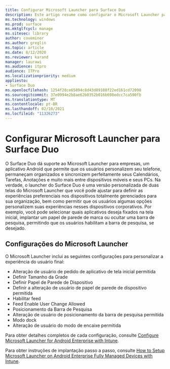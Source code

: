 ```yaml
---
title: Configurar Microsoft Launcher para Surface Duo
description: Este artigo resume como configurar o Microsoft Launcher para dispositivos gerenciados em ambientes comerciais.
ms.technology: windows
ms.prod: surface
ms.mktglfcycl: manage
ms.sitesec: library
author: coveminer
ms.author: greglin
ms.topic: article
ms.date: 8/12/2020
ms.reviewer: karand
manager: laurawi
ms.audience: itpro
audience: ITPro
ms.localizationpriority: medium
appliesto:
- Surface Duo
ms.openlocfilehash: 1254f28ce65894c8d43d89188f22ed161cd72098
ms.sourcegitcommit: 37e0994e2b8ae62b0352b016b698edcc7ca500fb
ms.translationtype: MT
ms.contentlocale: pt-BR
ms.lasthandoff: 02/10/2021
ms.locfileid: "11326273"
---
```

# Configurar Microsoft Launcher para Surface Duo

O Surface Duo dá suporte ao Microsoft Launcher para empresas, um aplicativo Android que permite que os usuários personalizem seu telefone, permaneçam organizados e sincronizem perfeitamente seus Calendários, Tarefas, Anotações e muito mais entre dispositivos móveis e seus PCs. Na verdade, o launcher do Surface Duo é uma versão personalizada de duas telas do Microsoft Launcher que você pode ajustar para definir as experiências preferenciais nos dispositivos totalmente gerenciados para sua organização, bem como permitir que os usuários algumas opções personalizem suas experiências nesses dispositivos corporativos. Por exemplo, você pode selecionar quais aplicativos deseja fixados na tela inicial, implantar um papel de parede de marca ou ocultar uma barra de pesquisa, permitindo que os usuários habilitam a barra de pesquisa, se desejado.

##  <a name="microsoft-launcher-settings"></a>Configurações do Microsoft Launcher

O Microsoft Launcher inclui as seguintes configurações para personalizar a experiência do usuário final:


- Alteração de usuário de pedido de aplicativo de tela inicial permitida
- Definir Tamanho da Grade
- Definir Papel de Parede de Dispositivo
- Definir a alteração de usuário de papel de parede de dispositivo permitida
- Habilitar feed
- Feed Enable User Change Allowed
- Posicionamento da Barra de Pesquisa
- Alteração de usuário de posicionamento da barra de pesquisa permitida
- Modo dock
- Alteração de usuário do modo de encaixe permitida

Para obter detalhes completos de cada configuração, consulte [Configure Microsoft Launcher for Android Enterprise with Intune](https://docs.microsoft.com/mem/intune/apps/configure-microsoft-launcher).

Para obter instruções de implantação passo a passo, consulte [How to Setup Microsoft Launcher on Android Enterprise Fully Managed Devices with Intune](https://techcommunity.microsoft.com/t5/intune-customer-success/how-to-setup-microsoft-launcher-on-android-enterprise-fully/ba-p/1482134).
